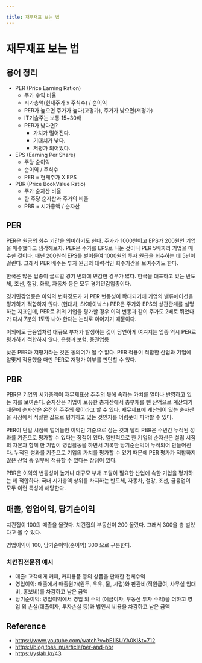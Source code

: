 ```yaml
---

title: 재무재표 보는 법
---
```


# 재무재표 보는 법

## 용어 정리

- PER (Price Earning Ration)
  - 주가 수익 비율
  - 시가총액(현재주가 x 주식수) / 순이익
  - PER가 높으면 주가가 높다(고평가), 주가가 낮으면(저평가)
  - IT기술주는 보통 15~30배
  - PER가 낮다면?
    - 가치가 떨어진다.
    - 기대치가 낮다.
    - 저평가 되어있다.
- EPS (Earning Per Share)
  - 주당 순이익
  - 순이익 / 주식수
  - PER = 현재주가 X EPS
- PBR (Price BookValue Ratio)
  - 주가 순자산 비율
  - 한 주당 순자산과 주가의 비율
  - PBR = 시가총액 / 순자산

## PER
PER은 원금의 회수 기간을 의미하기도 한다. 주가가 1000원이고 EPS가 200원인 기업을 매수했다고 생각해보자. PER은 주가를 EPS로 나눈 것이니 PER 5배짜리 기업을 매수한 것이다. 매년 200원씩 EPS를 벌어들여 1000원의 투자 원급을 회수하는 데 5년이 걸린다. 그래서 PER 배수는 투자 원금의 대략적인 회수기간을 보여주기도 한다.

한국은 많은 업종이 글로벌 경기 변화에 민감한 경우가 많다. 한국을 대표하고 있는 반도체, 조선, 철강, 화학, 자동차 등은 모두 경기민감업종이다.

경기민감업종은 이익의 변화정도가 커 PER 변동성이 확대되기에 기업의 밸류에이션을 평가하기 적합하지 않다. (현대차, SK하이닉스) PER은 주가와 EPS의 상관관계를 설명하는 지표인데, PER로 위의 기업을 평가할 경우 이익 변동과 같이 주가도 2배로 뛰었다가 다시 7분의 1토막 나야 한다는 논리로 이어지기 때문이다.

이외에도 금융업처럼 대규모 부채가 발생하는 것이 당연하게 여겨지는 업종 역시 PER로 평가하기 적합하지 않다. 은행과 보험, 증권업등

낮은 PER과 저평가라는 것은 동의어가 될 수 없다. PER 적용이 적합한 산업과 기업에 알맞게 적용했을 때만 PER로 저평가 여부를 판단할 수 있다.

## PBR
PBR은 기업의 시가총액이 재무제표상 주주의 몫에 속하는 가치를 얼마나 반영하고 있는 지를 보여준다. 순자산은 기업이 보유한 총자산에서 총부채를 뺀 잔액으로 계산되기 때문에 순자산은 온전한 주주의 몫이라고 할 수 있다. 재무제표에 계산되어 있는 순자산을 시장에서 적절한 값으로 평가하고 있는 것인지를 어렴풋이 파악할 수 있다.

PER이 단일 시점에 벌어들인 이익만 기준으로 삼는 것과 달리 PBR은 수년간 누적된 성과를 기준으로 평가할 수 있다는 장점이 있다. 일반적으로 한 기업의 순자산은 설립 시점의 자본과 함께 한 기업이 영업활동을 하면서 기록한 당기순손익이 누적되어 만들어진다. 누적된 성과를 기준으로 기업의 가치를 평가할 수 있기 때문에 PER 평가가 적합하지 않은 산업 중 일부에 적용할 수 있다는 장점이 있다.

PBR은 이익의 변동성이 높거나 대규모 부채 조달이 필요한 산업에 속한 기업을 평가하는 데 적합하다. 국내 시가총액 상위를 차지하는 반도체, 자동차, 철강, 조선, 금융업이 모두 이런 특성에 해당한다.

## 매출, 영업이익, 당기순이익
치킨집이 100의 매출을 올렸다. 치킨집의 부동산이 200 올랐다. 그래서 300을 총 벌었다고 볼 수 있다.

영업이익이 100, 당기순이익(순이익) 300 으로 구분한다.

### 치킨집전문점 예시
- 매출: 고객에게 커피, 커피용품 등의 상품을 판매한 전체수익
- 영업이익: 매출에서 매출원가(원두, 우유, 물, 시럽)와 판관비(직원급여, 사무실 임대비, 홍보비)를 차감하고 남은 금액
- 당기순이익: 영업이익에서 영업 외 수익 (예금이자, 부동산 투자 수익)을 더하고 영업 외 손실(대출이자, 투자손실 등)과 법인세 비용을 차감하고 남은 금액

## Reference
- https://www.youtube.com/watch?v=bE1iSUYA0KI&t=712
- https://blog.toss.im/article/per-and-pbr
- https://yslab.kr/43
